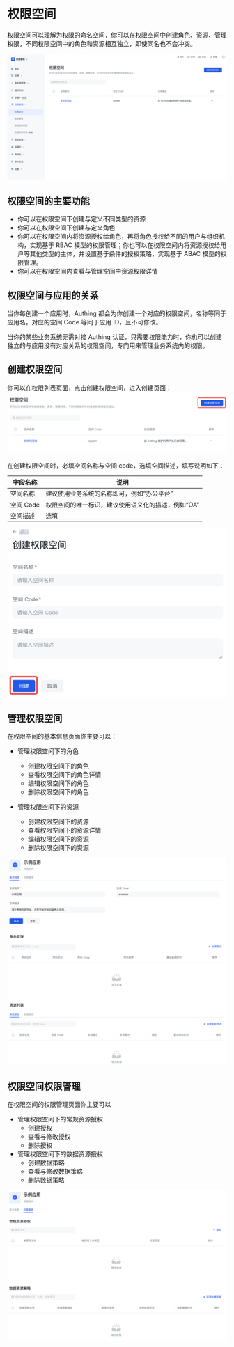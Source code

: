 # 权限空间

权限空间可以理解为权限的命名空间，你可以在权限空间中创建角色、资源、管理权限，不同权限空间中的角色和资源相互独立，即使同名也不会冲突。

![权限空间创建](./images/permission-space-create.png)

## 权限空间的主要功能

- 你可以在权限空间下创建与定义不同类型的资源
- 你可以在权限空间下创建与定义角色
- 你可以在权限空间内将资源授权给角色，再将角色授权给不同的用户与组织机构，实现基于 RBAC 模型的权限管理；你也可以在权限空间内将资源授权给用户等其他类型的主体，并设置基于条件的授权策略，实现基于 ABAC 模型的权限管理。
- 你可以在权限空间内查看与管理空间中资源权限详情

## 权限空间与应用的关系

当你每创建一个应用时，Authing 都会为你创建一个对应的权限空间，名称等同于应用名，对应的空间 Code 等同于应用 ID，且不可修改。

当你的某些业务系统无需对接 Authing 认证，只需要权限能力时，你也可以创建独立的与应用没有对应关系的权限空间，专门用来管理业务系统内的权限。

## 创建权限空间

你可以在权限列表页面，点击创建权限空间，进入创建页面：
![权限空间创建1](./images/permission-space-create1.png)

在创建权限空间时，必填空间名称与空间 code，选填空间描述，填写说明如下：

| 字段名称  | 说明                                               |
| --------- | -------------------------------------------------- |
| 空间名称  | 建议使用业务系统的名称即可，例如“办公平台”         |
| 空间 Code | 权限空间的唯一标识，建议使用语义化的描述，例如“OA” |
| 空间描述  | 选填                                               |

![权限空间创建2](./images/permission-space-create2.png)

## 管理权限空间

在权限空间的基本信息页面你主要可以：

- 管理权限空间下的角色
  - 创建权限空间下的角色
  - 查看权限空间下的角色详情
  - 编辑权限空间下的角色
  - 删除权限空间下的角色

- 管理权限空间下的资源
  - 创建权限空间下的资源
  - 查看权限空间下的资源详情
  - 编辑权限空间下的资源
  - 删除权限空间下的资源

![权限空间详情](./images/permission-space-detail.png)

## 权限空间权限管理

在权限空间的权限管理页面你主要可以

- 管理权限空间下的常规资源授权
  - 创建授权
  - 查看与修改授权
  - 删除授权
- 管理权限空间下的数据资源授权
  - 创建数据策略
  - 查看与修改数据策略
  - 删除数据策略

![权限空间详情](./images/permission-space-managespace.png)
